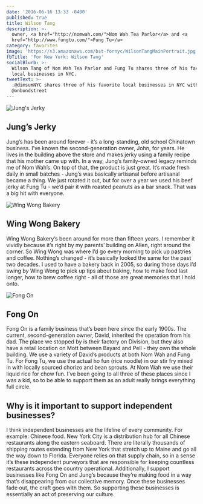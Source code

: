 ```yaml
---
date: '2016-06-16 13:33 -0400'
published: true
title: Wilson Tang
description: >-
  owner, <a href="http://nomwah.com/">Nom Wah Tea Parlor</a> and <a
  href="http://www.fungtu.com/">Fung Tu</a>
category: favorites
image: 'https://s3.amazonaws.com/bst-fornyc/WilsonTangMainPortrait.jpg'
fbTitle: 'For New York: Wilson Tang'
socialBlurb: >-
  Wilson Tang of Nom Wah Tea Parlor and Fung Tu shares three of his favorite
  local businesses in NYC.
tweetText: >-
  .@dimsumNYC shares three of his favorite local businesses in NYC with
  @onbondstreet
---
```


![Jung's Jerky](https://s3.amazonaws.com/bst-fornyc/WilsonTangJungsJerky_w1280.jpg)

## Jung’s Jerky

Jung’s has been around forever - it’s a long-standing, old school Chinatown business. I’ve known the second-generation owner, John, for years. He lives in the building above the store and makes jerky using a family recipe that his mother came up with. In a way, Jung’s family-owned legacy reminds me of Nom Wah’s. On top of that, the product is just great. It’s made fresh daily in small batches - Jung’s was basically artisanal before artisanal became a thing. We just rotated it out, but for over a year we used his beef jerky at Fung Tu - we’d pair it with roasted peanuts as a bar snack. That was a big hit with everyone.

![Wing Wong Bakery](https://s3.amazonaws.com/bst-fornyc/WilsonTangWingWongBakery_w1280.jpg)

## Wing Wong Bakery

Wing Wong Bakery’s been around for more than fifteen years. I remember it vividly because it’s right by my parents’ building on Allen, right around the corner. So Wing Wong was where I’d go every morning to pick up pastries and coffee. Nothing’s changed - it’s basically looked the same for the past two decades. I used to have a bakery back in 2005, so during those days I’d swing by Wing Wong to pick up tips about baking, how to make food last longer, how to brew coffee right - all of those are great memories that I hold onto.

![Fong On](https://s3.amazonaws.com/bst-fornyc/WilsonTangFongOn_w1280.jpg)

## Fong On

Fong On is a family business that’s been here since the early 1900s. The current, second-generation owner, David, inherited the operation from his dad. The place we stopped by is their factory on Division, but they also have a retail location on Mott between Bayard and Pell - they own the whole building. We use a variety of David’s products at both Nom Wah and Fung Tu. For Fong Tu, we use the actual ho fun (rice noodle) in our stir fry mixed in with locally sourced chorizo and bean sprouts. At Nom Wah we use their liquid rice for chow fun. I’ve been going to all three of these places since I was a kid, so to be able to support them as an adult really brings everything full circle.

## Why is it important to support independent businesses?

I think independent businesses are the lifeline of every community. For example: Chinese food. New York City is a distribution hub for all Chinese restaurants along the eastern seaboard. There are literally thousands of shipping routes extending from New York that stretch up to Maine and go all the way down to Florida. Everyone relies on that supply chain, so in a sense it’s these independent purveyors that are responsible for keeping countless restaurants across the country operational. Additionally, I support businesses like Fong On and Jung’s because they’re making food in a way that’s disappearing from our collective memory. Once these businesses fade out, the craft goes with them. So supporting these businesses is essentially an act of preserving our culture.
